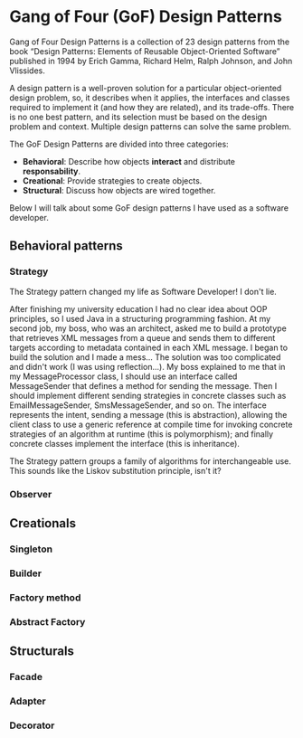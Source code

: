 # Gang of Four (GoF) Design Patterns

Gang of Four Design Patterns is a collection of 23 design patterns from the book “Design Patterns: Elements of Reusable Object-Oriented Software” published in 1994 by Erich Gamma, Richard Helm, Ralph Johnson, and John Vlissides.

A design pattern is a well-proven solution for a particular object-oriented design problem, so, it describes when it applies, the interfaces and classes required to implement it (and how they are related), and its trade-offs. There is no one best pattern, and its selection must be based on the design problem and context. Multiple design patterns can solve the same problem.

The GoF Design Patterns are divided into three categories:

- **Behavioral**: Describe how objects **interact** and distribute **responsability**.
- **Creational**: Provide strategies to create objects. 
- **Structural**: Discuss how objects are wired together.

Below I will talk about some GoF design patterns I have used as a software developer.

## Behavioral patterns

### Strategy

The Strategy pattern changed my life as Software Developer! I don't lie.

After finishing my university education I had no clear idea about OOP principles, so I used Java in a structuring programming fashion. At my second job, my boss, who was an architect, asked me to build a prototype that retrieves XML messages from a queue and sends them to different targets according to metadata contained in each XML message. I began to build the solution and I made a mess... The solution was too complicated and didn't work (I was using reflection...). My boss explained to me that in my MessageProcessor class, I should use an interface called MessageSender that defines a method for sending the message. Then I should implement different sending strategies in concrete classes such as EmailMessageSender, SmsMessageSender, and so on. The interface represents the intent, sending a message (this is abstraction), allowing the client class to use a generic reference at compile time for invoking concrete strategies of an algorithm at runtime (this is polymorphism); and finally concrete classes implement the interface (this is inheritance).  

The Strategy pattern groups a family of algorithms for interchangeable use. This sounds like the Liskov substitution principle, isn't it?

### Observer

## Creationals 

### Singleton
### Builder
### Factory method
### Abstract Factory


## Structurals

### Facade
### Adapter
### Decorator
